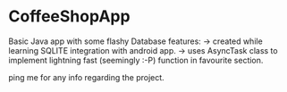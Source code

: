 # CoffeeShopApp

Basic Java app with some flashy Database features:
-> created while learning SQLITE integration with android app.
-> uses AsyncTask class to implement lightning fast (seemingly :-P) function in favourite section.

ping me for any info regarding the project.

